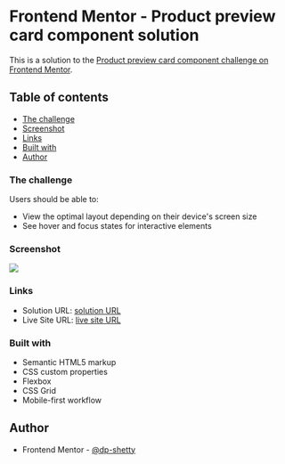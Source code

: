 # Frontend Mentor - Product preview card component solution

This is a solution to the [Product preview card component challenge on Frontend Mentor](https://www.frontendmentor.io/challenges/product-preview-card-component-GO7UmttRfa).

## Table of contents

  - [The challenge](#the-challenge)
  - [Screenshot](#screenshot)
  - [Links](#links)
  - [Built with](#built-with)
  - [Author](#author)

### The challenge

Users should be able to:

- View the optimal layout depending on their device's screen size
- See hover and focus states for interactive elements

### Screenshot

![](https://github.com/dp-shetty/images/preview.jpg.jpg)


### Links

- Solution URL:  [solution URL](https://github.com/dp-shetty/product-preview-card-component-main)
- Live Site URL: [live site URL](https://dp-shetty.github.io/product-preview-card-component-main/index.html)

### Built with

- Semantic HTML5 markup
- CSS custom properties
- Flexbox
- CSS Grid
- Mobile-first workflow

## Author

- Frontend Mentor - [@dp-shetty](https://www.frontendmentor.io/profile/dp-shetty)


